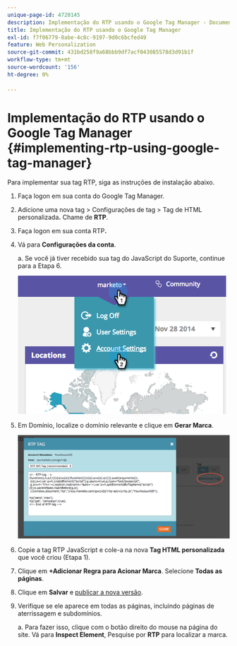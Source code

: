 ```yaml
---
unique-page-id: 4720145
description: Implementação do RTP usando o Google Tag Manager - Documentação do Marketo - Documentação do produto
title: Implementação do RTP usando o Google Tag Manager
exl-id: f7f06779-8abe-4c8c-9197-9d0c6bcfed49
feature: Web Personalization
source-git-commit: 431bd258f9a68bbb9df7acf043085578d3d91b1f
workflow-type: tm+mt
source-wordcount: '156'
ht-degree: 0%

---
```


# Implementação do RTP usando o Google Tag Manager {#implementing-rtp-using-google-tag-manager}

Para implementar sua tag RTP, siga as instruções de instalação abaixo.

1. Faça logon em sua conta do Google Tag Manager.

1. Adicione uma nova tag > Configurações de tag > Tag de HTML personalizada&#x200B;**.** Chame de **RTP**.

1. Faça logon em sua conta RTP&#x200B;**.**

1. Vá para **Configurações da conta**.

   a. Se você já tiver recebido sua tag do JavaScript do Suporte, continue para a Etapa 6.

   ![](assets/image2014-11-30-15-3a19-3a21.png)

1. Em Domínio, localize o domínio relevante e clique em **Gerar Marca**.

   ![](assets/image2014-11-30-15-3a20-3a17.png)

1. Copie a tag RTP JavaScript e cole-a na nova **Tag HTML personalizada** que você criou (Etapa 1).

1. Clique em **+Adicionar Regra para Acionar Marca**. Selecione **Todas as páginas**.

1. Clique em **Salvar** e [publicar a nova versão](https://support.google.com/tagmanager/answer/2699097?hl=en).

1. Verifique se ele aparece em todas as páginas, incluindo páginas de aterrissagem e subdomínios.

   a. Para fazer isso, clique com o botão direito do mouse na página do site. Vá para **Inspect Element**, Pesquise por **RTP** para localizar a marca.
